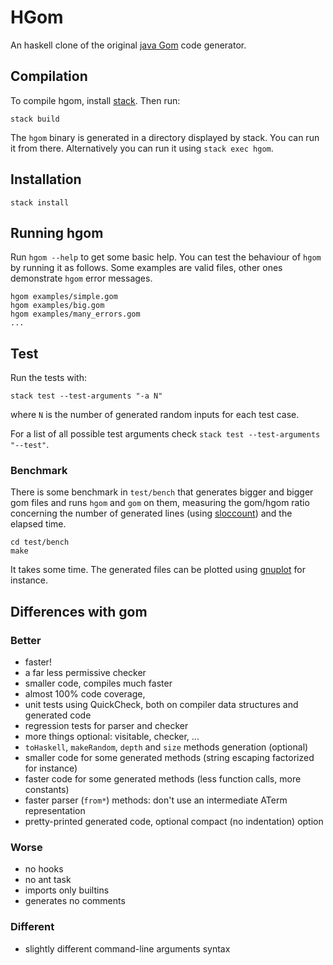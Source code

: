 # HGom #

An haskell clone of the original [java Gom](http://tom.loria.fr) code
generator.

## Compilation ##

To compile hgom, install [stack](https://www.haskellstack.org/). Then run:

    stack build

The `hgom` binary is generated in a directory displayed by stack. You can run
it from there. Alternatively you can run it using `stack exec hgom`.

## Installation ##

    stack install

## Running hgom ##

Run `hgom --help` to get some basic help. 
You can test the behaviour of `hgom` by running it as follows. Some examples
are valid files, other ones demonstrate `hgom` error messages.

    hgom examples/simple.gom
    hgom examples/big.gom
    hgom examples/many_errors.gom
    ...

## Test ##

Run the tests with:

    stack test --test-arguments "-a N"

where `N` is the number of generated random inputs for each test case.

For a list of all possible test arguments check 
`stack test --test-arguments "--test"`.

### Benchmark ###

There is some benchmark in `test/bench` that generates bigger and bigger gom
files and runs `hgom` and `gom` on them, measuring the gom/hgom ratio
concerning the number of generated lines (using
[sloccount](http://www.dwheeler.com/sloccount)) and the elapsed time.

    cd test/bench
    make

It takes some time. The generated files can be plotted using
[gnuplot](http://www.gnuplot.info) for instance.

## Differences with gom ##

### Better ###

 * faster!
 * a far less permissive checker
 * smaller code, compiles much faster
 * almost 100% code coverage,
 * unit tests using QuickCheck, both on compiler 
   data structures and generated code
 * regression tests for parser and checker
 * more things optional: visitable, checker, ...
 * `toHaskell`, `makeRandom`, `depth` and `size`
    methods generation (optional)
 * smaller code for some generated 
   methods (string escaping factorized for instance)
 * faster code for some generated 
   methods (less function calls, more constants)
 * faster parser (`from*`) methods: don't use an
   intermediate ATerm representation
 * pretty-printed generated code, 
   optional compact (no indentation) option

### Worse ###

 * no hooks
 * no ant task
 * imports only builtins
 * generates no comments

### Different ###

 * slightly different command-line arguments syntax
